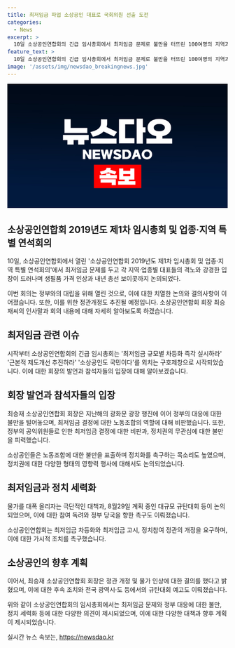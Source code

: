 ```yaml
---
title: 최저임금 파업 소상공인 대표로 국회의원 선출 도전
categories:
  - News
excerpt: >
  10일 소상공인연합회의 긴급 임시총회에서 최저임금 문제로 불만을 터뜨린 100여명의 지역과 업종별 소상공인 대표들. 최승재 회장은 정부에 대한 비판을 퍼붓고, 정치권 참여를 촉구하며 정관 개정을 제안했다. 이를 통해 소상공인들의 불만과 요구사항을 집중적으로 다룬 긴급 총회의 모습이 곳곳에서 드러났다. 요구사항 미이행에 따른 규탄대회 예고와 정치참여 결의, 그리고 최저임금 문제에 대한 극단적인 대책까지 논의되었다. (문자 수 : 311)
feature_text: >
  10일 소상공인연합회의 긴급 임시총회에서 최저임금 문제로 불만을 터뜨린 100여명의 지역과 업종별 소상공인 대표들. 최승재 회장은 정부에 대한 비판을 퍼붓고, 정치권 참여를 촉구하며 정관 개정을 제안했다. 이를 통해 소상공인들의 불만과 요구사항을 집중적으로 다룬 긴급 총회의 모습이 곳곳에서 드러났다. 요구사항 미이행에 따른 규탄대회 예고와 정치참여 결의, 그리고 최저임금 문제에 대한 극단적인 대책까지 논의되었다. (문자 수 : 311)
image: '/assets/img/newsdao_breakingnews.jpg'
---
```


<p><img src="/assets/img/newsdao_breakingnews.jpg" alt="ranknews 속보" /></p>

<h2 data-ke-size="size26">소상공인연합회 2019년도 제1차 임시총회 및 업종·지역 특별 연석회의</h2>

<p>10일, 소상공인연합회에서 열린 '소상공인연합회 2019년도 제1차 임시총회 및 업종·지역 특별 연석회의'에서 최저임금 문제를 두고 각 지역·업종별 대표들의 격노와 강경한 입장이 드러나며 생필품 가격 인상과 내년 총선 보이콧까지 논의되었다. </p>

<p>이번 회의는 정부와의 대립을 위해 열린 것으로, 이에 대한 치열한 논의와 결의사항이 이어졌습니다. 또한, 이를 위한 정관개정도 추진될 예정입니다. 소상공인연합회 회장 최승재씨의 인사말과 회의 내용에 대해 자세히 알아보도록 하겠습니다. </p>

<p data-ke-size="size16"></p>

<h2 data-ke-size="size24">최저임금 관련 이슈</h2>

<p>시작부터 소상공인연합회의 긴급 임시총회는 '최저임금 규모별 차등화 즉각 실시하라' '근본적 제도개선 추진하라' '소상공인도 국민이다'를 외치는 구호제창으로 시작되었습니다. 이에 대한 회장의 발언과 참석자들의 입장에 대해 알아보겠습니다.</p>

<p data-ke-size="size16"></p>

<h2 data-ke-size="size24">회장 발언과 참석자들의 입장</h2>

<p>최승재 소상공인연합회 회장은 지난해의 광화문 광장 행진에 이어 정부의 대응에 대한 불만을 털어놓으며, 최저임금 결정에 대한 노동조합의 역할에 대해 비판했습니다. 또한, 정부의 공익위원들로 인한 최저임금 결정에 대한 비판과, 정치권의 무관심에 대한 불만을 피력했습니다.</p>

<p>소상공인들은 노동조합에 대한 불만을 표출하며 정치화를 촉구하는 목소리도 높였으며, 정치권에 대한 다양한 형태의 영향력 행사에 대해서도 논의되었습니다. </p>

<p data-ke-size="size16"></p>

<h2 data-ke-size="size24">최저임금과 정치 세력화</h2>

<p>물가를 대폭 올리자는 극단적인 대책과, 8월29일 계획 중인 대규모 규탄대회 등이 논의되었으며, 이에 대한 참여 독려와 정부 당국을 향한 촉구도 이뤄졌습니다. </p>

<p>소상공인연합회는 최저임금 차등화와 최저임금 고시, 정치참여 정관의 개정을 요구하며, 이에 대한 가시적 조치를 촉구했습니다. </p>

<p data-ke-size="size16"></p>

<h2 data-ke-size="size24">소상공인의 향후 계획</h2>

<p>이어서, 최승재 소상공인연합회 회장은 정관 개정 및 물가 인상에 대한 결의를 했다고 밝혔으며, 이에 대한 후속 조치와 전국 광역시·도 등에서의 규탄대회 예고도 이뤄졌습니다.</p>

<p data-ke-size="size16"></p>

<p>위와 같이 소상공인연합회의 임시총회에서는 최저임금 문제와 정부 대응에 대한 불만, 정치 세력화 등에 대한 다양한 의견이 제시되었으며, 이에 대한 다양한 대책과 향후 계획이 제시되었습니다.</p>
실시간 뉴스 속보는, <a href="https://newsdao.kr" rel="dofollow">https://newsdao.kr</a>



